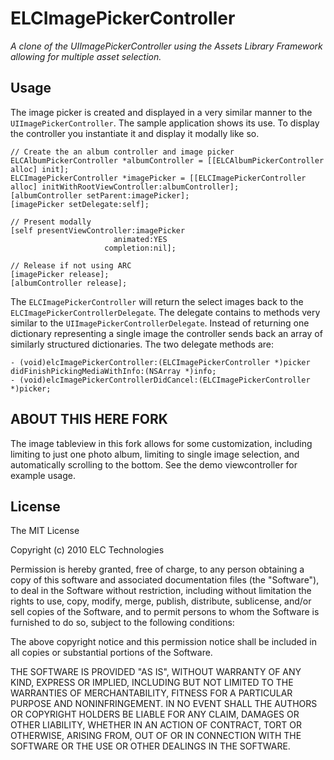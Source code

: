 # ELCImagePickerController

*A clone of the UIImagePickerController using the Assets Library Framework allowing for multiple asset selection.*

## Usage

The image picker is created and displayed in a very similar manner to the `UIImagePickerController`. The sample application  shows its use. To display the controller you instantiate it and display it modally like so.

```obj-c
// Create the an album controller and image picker
ELCAlbumPickerController *albumController = [[ELCAlbumPickerController alloc] init];
ELCImagePickerController *imagePicker = [[ELCImagePickerController alloc] initWithRootViewController:albumController];
[albumController setParent:imagePicker];
[imagePicker setDelegate:self];

// Present modally
[self presentViewController:imagePicker
                       animated:YES
                     completion:nil];
                     
// Release if not using ARC
[imagePicker release];
[albumController release];
```

The `ELCImagePickerController` will return the select images back to the `ELCImagePickerControllerDelegate`. The delegate contains to methods very similar to the `UIImagePickerControllerDelegate`. Instead of returning one dictionary representing a single image the controller sends back an array of similarly structured dictionaries. The two delegate methods are:

```obj-c
- (void)elcImagePickerController:(ELCImagePickerController *)picker didFinishPickingMediaWithInfo:(NSArray *)info;
- (void)elcImagePickerControllerDidCancel:(ELCImagePickerController *)picker;
```

## ABOUT THIS HERE FORK

The image tableview in this fork allows for some customization, including limiting
to just one photo album, limiting to single image selection, and automatically
scrolling to the bottom. See the demo viewcontroller for example usage.

## License

The MIT License

Copyright (c) 2010 ELC Technologies

Permission is hereby granted, free of charge, to any person obtaining a copy
of this software and associated documentation files (the "Software"), to deal
in the Software without restriction, including without limitation the rights
to use, copy, modify, merge, publish, distribute, sublicense, and/or sell
copies of the Software, and to permit persons to whom the Software is
furnished to do so, subject to the following conditions:

The above copyright notice and this permission notice shall be included in
all copies or substantial portions of the Software.

THE SOFTWARE IS PROVIDED "AS IS", WITHOUT WARRANTY OF ANY KIND, EXPRESS OR
IMPLIED, INCLUDING BUT NOT LIMITED TO THE WARRANTIES OF MERCHANTABILITY,
FITNESS FOR A PARTICULAR PURPOSE AND NONINFRINGEMENT. IN NO EVENT SHALL THE
AUTHORS OR COPYRIGHT HOLDERS BE LIABLE FOR ANY CLAIM, DAMAGES OR OTHER
LIABILITY, WHETHER IN AN ACTION OF CONTRACT, TORT OR OTHERWISE, ARISING FROM,
OUT OF OR IN CONNECTION WITH THE SOFTWARE OR THE USE OR OTHER DEALINGS IN
THE SOFTWARE.
